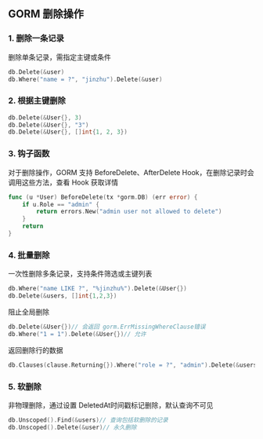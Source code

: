 ## GORM 删除操作
### 1. 删除一条记录
删除单条记录，需指定主键或条件
```go
db.Delete(&user)
db.Where("name = ?", "jinzhu").Delete(&user)
```

### 2. 根据主键删除
```go
db.Delete(&User{}, 3)
db.Delete(&User{}, "3")
db.Delete(&User{}, []int{1, 2, 3})
```


### 3. 钩子函数
对于删除操作，GORM 支持 BeforeDelete、AfterDelete Hook，在删除记录时会调用这些方法，查看 Hook 获取详情
```go
func (u *User) BeforeDelete(tx *gorm.DB) (err error) {
    if u.Role == "admin" {
        return errors.New("admin user not allowed to delete")
    }
    return
}
```
### 4. 批量删除
一次性删除多条记录，支持条件筛选或主键列表
```go
db.Where("name LIKE ?", "%jinzhu%").Delete(&User{})
db.Delete(&users, []int{1,2,3})
```
阻止全局删除
```go
db.Delete(&User{})// 会返回 gorm.ErrMissingWhereClause错误
db.Where("1 = 1").Delete(&User{})// 允许
```
返回删除行的数据
```go
db.Clauses(clause.Returning{}).Where("role = ?", "admin").Delete(&users)
```

### 5. 软删除
非物理删除，通过设置 DeletedAt时间戳标记删除，默认查询不可见
```go
db.Unscoped().Find(&users)// 查询包括软删除的记录
db.Unscoped().Delete(&user)// 永久删除
```